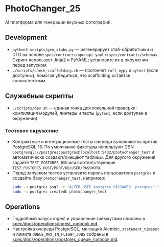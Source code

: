 # PhotoChanger_25
AI платформа для генерации вкусных фотографий.

## Development

- `python3 scripts/gen_stubs.py` — регенерирует стаб-обработчики и DTO на
  основе `spec/contracts/openapi.yaml` и `spec/contracts/schemas`.
  Скрипт использует Jinja2 и PyYAML; установите их в окружении перед запуском.
- `./scripts/check_scaffolding.sh` — прогоняет `ruff`, `mypy` и `pytest`
  (если доступны), помогая убедиться, что scaffolding остаётся консистентным.

## Служебные скрипты

- `./scripts/dev.sh` — единая точка для локальной проверки: компиляция
  модулей, линтеры и тесты (`pytest`, если доступен в окружении).

### Тестовое окружение

- Контрактные и интеграционные тесты очереди выполняются против PostgreSQL 16.
  По умолчанию фикстуры используют DSN
  `postgresql://postgres:postgres@localhost:5432/photochanger_test` и автоматически
  создают/очищают таблицы. Для другого окружения задайте `TEST_POSTGRES_DSN` или
  соответствующие `TEST_POSTGRES_HOST/PORT/DB/USER/PASSWORD`.
- Перед запуском тестов установите пароль пользователя `postgres` и создайте
  базу `photochanger_test`, например:
  ```bash
  sudo -u postgres psql -c "ALTER USER postgres PASSWORD 'postgres';"
  sudo -u postgres createdb photochanger_test
  ```

## Operations

- Подробный запуск ingest и управление таймаутами описаны в
  [spec/docs/operations/ingest_runbook.md](spec/docs/operations/ingest_runbook.md).
- Настройка очереди PostgreSQL, миграций Alembic, `statement_timeout` и лимита
  `QUEUE_MAX_IN_FLIGHT_JOBS` собраны в
  [spec/docs/operations/postgres_queue_runbook.md](spec/docs/operations/postgres_queue_runbook.md).
